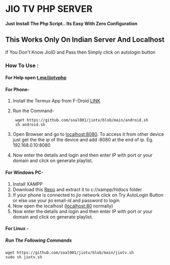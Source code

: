 # JIO TV PHP SERVER

#### Just Install The Php Script.. Its Easy With Zero Configuration

## **This Works Only On Indian Server And Localhost**
> 
If You Don't Know JioID and Pass then Simply click on autologin button

### **How To Use :**
#### For Help open [t.me/jiotvphp](http://t.me/jiotvphp)
####  For Phone-

1. Install the Termux App from F-Droid [LINK](https://f-droid.org/repo/com.termux_117.apk "LINK")
2. Run the Command-

        wget https://github.com/soal001/jiotv/blob/main/android.sh
        sh android.sh

3. Open Browser and go to [localhost:8080](http://localhost:8080 "localhost:8080"). To access it from other device just get the the ip of the device and add :8080 at the end of ip. Eg. 192.168.0.10:8080
4. Now enter the details and login and then enter IP with port or your domain and click on generate playlist.
 


####  For Windows PC-
1.  Install XAMPP
2. Download this [Repo](https://github.com/soal001/jiotv/archive/refs/heads/main.zip "Repo") and extract it to c://xampp/htdocs folder
3. If your phone is connected to jio network click on Try AutoLogin Button or else use your jio email-id and password to login
4. Now open the localhost ([localhost:80](localhost:80 "localhost:80") normally)
5. Now enter the details and login and then enter IP with port or your domain and click on generate playlist.

####  For Linux -
##### Run The Following Commands

    wget https://github.com/soal001/jiotv/blob/main/jiotv.sh
    sudo sh jiotv.sh
